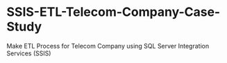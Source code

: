 # SSIS-ETL-Telecom-Company-Case-Study
Make ETL Process for Telecom Company using SQL Server Integration Services (SSIS)
